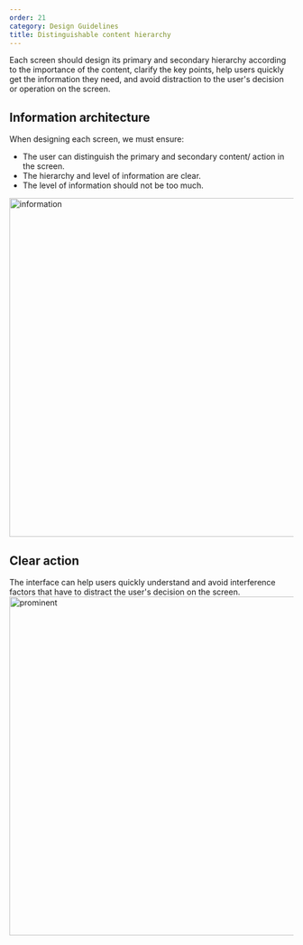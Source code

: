 ```yaml
---
order: 21
category: Design Guidelines
title: Distinguishable content hierarchy
---
```


Each screen should design its primary and secondary hierarchy according to the importance of the content, clarify the key points, help users quickly get the information they need, and avoid distraction to the user's decision or operation on the screen.

## Information architecture

When designing each screen, we must ensure:

- The user can distinguish the primary and secondary content/ action in the screen.
- The hierarchy and level of information are clear.
- The level of information should not be too much. <br />

<img className="img-basic" src="https://salt.tikicdn.com/ts/social/28/59/70/6959d9f7ac5d8b464f0f17e0197274ff.png" alt="information" height="600px" />

## Clear action

The interface can help users quickly understand and avoid interference factors that have to distract the user's decision on the screen. <br />
<img className="img-basic" src="https://salt.tikicdn.com/ts/social/37/37/be/9cfbb8a8edcf8d7c11eac6978e82659f.png" alt="prominent" height="600px" />
